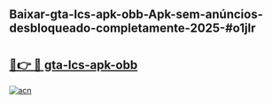 ## Baixar-gta-lcs-apk-obb-Apk-sem-anúncios-desbloqueado-completamente-2025-#o1jlr

# <h2><a href="https://ainizakaria.my?title=gta-lcs-apk-obb&ref=20M">🔗👉 🔴 gta-lcs-apk-obb</a></h2>

[![acn](https://github.com/user-attachments/assets/0f9c940e-d8b0-45ae-aac7-cd30a18b3e1c)](https://ainizakaria.my?title=gta-lcs-apk-obb&ref=20M)

